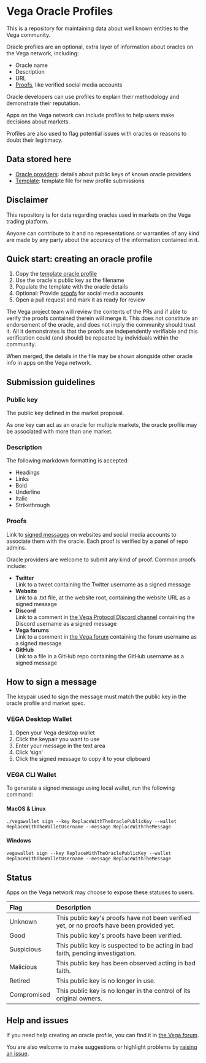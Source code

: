 # Vega Oracle Profiles

This is a repository for maintaining data about well known entities to the Vega community.

Oracle profiles are an optional, extra layer of information about oracles on the Vega network, including:

- Oracle name
- Description
- URL
- [Proofs](#proofs), like verified social media accounts

Oracle developers can use profiles to explain their methodology and demonstrate their reputation.

Apps on the Vega network can include profiles to help users make decisions about markets.

Profiles are also used to flag potential issues with oracles or reasons to doubt their legitimacy.

## Data stored here

- [Oracle providers](./oracle-providers/): details about public keys of known oracle providers
- [Template](./oracle-providers/template.toml): template file for new profile submissions

## Disclaimer

This repository is for data regarding oracles used in markets on the Vega trading platform.

Anyone can contribute to it and no representations or warranties of any kind are made by any party about the accuracy of the information contained in it.

## Quick start: creating an oracle profile

1. Copy the [template oracle profile](./oracle-providers/template.toml)
2. Use the oracle's public key as the filename
3. Populate the template with the oracle details
4. Optional: Provide [proofs](#proofs) for social media accounts
3. Open a pull request and mark it as ready for review

The Vega project team will review the contents of the PRs and if able to verify the proofs contained therein will merge it.  This does not constitute an endorsement of the oracle, and does not imply the community should trust it.  All it demonstrates is that the proofs are independently verifiable and this verification could (and should) be repeated by individuals within the community.

When merged, the details in the file may be shown alongside other oracle info in apps on the Vega network.

## Submission guidelines

### Public key
The public key defined in the market proposal.

As one key can act as an oracle for multiple markets, the oracle profile may be associated with more than one market.

### Description
The following markdown formatting is accepted:

- Headings
- Links
- Bold
- Underline
- Italic
- Strikethrough

### Proofs
Link to [signed messages](#how-to-sign-a-message) on websites and social media accounts to associate them with the oracle. Each proof is verified by a panel of repo admins.

Oracle providers are welcome to submit any kind of proof. Common proofs include:

- **Twitter**\
Link to a tweet containing the Twitter username as a signed message
- **Website**\
Link to a .txt file, at the website root, containing the website URL as a signed message
- **Discord**\
Link to a comment in [the Vega Protocol Discord channel](https://discord.com/channels/720571334798737489/) containing the Discord username as a signed message
- **Vega forums**\
Link to a comment in [the Vega forum](https://community.vega.xyz/) containing the forum username as a signed message
- **GitHub**\
Link to a file in a GitHub repo containing  the GitHub username as a signed message


## How to sign a message

The keypair used to sign the message must match the public key in the oracle profile and market spec.

### VEGA Desktop Wallet
1. Open your Vega desktop wallet
2. Click the keypair you want to use
3. Enter your message in the text area
4. Click ‘sign’
5. Click the signed message to copy it to your clipboard

### VEGA CLI Wallet
To generate a signed message using local wallet, run the following command:

#### MacOS & Linux

```
./vegawallet sign --key ReplaceWithTheOraclePublicKey --wallet ReplaceWithTheWalletUsername --message ReplaceWithTheMessage
```

#### Windows

```
vegawallet sign --key ReplaceWithTheOraclePublicKey --wallet ReplaceWithTheWalletUsername --message ReplaceWithTheMessage
```

## Status

Apps on the Vega network may choose to expose these statuses to users.

| Flag | Description |
|:--|:--|
| Unknown | This public key's proofs have not been verified yet, or no proofs have been provided yet. |
| Good | This public key's proofs have been verified. |
| Suspicious | This public key is suspected to be acting in bad faith, pending investigation. |
| Malicious | This public key has been observed acting in bad faith. |
| Retired | This public key is no longer in use. |
| Compromised | This public key is no longer in the control of its original owners. |

## Help and issues

If you need help creating an oracle profile, you can find it in [the Vega forum](https://community.vega.xyz/).

You are also welcome to make suggestions or highlight problems by [raising an issue](https://github.com/vegaprotocol/well-known/issues/new).
